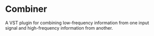 # Combiner
A VST plugin for combining low-frequency information from one input signal and high-frequency information from another. 